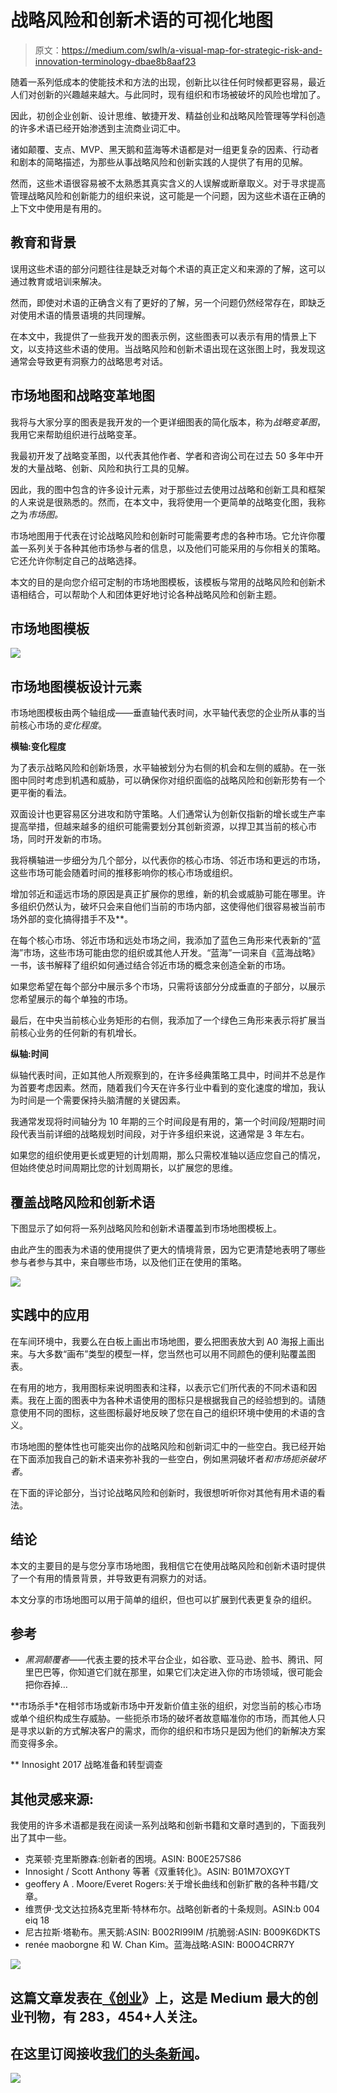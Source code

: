 # 战略风险和创新术语的可视化地图

> 原文：<https://medium.com/swlh/a-visual-map-for-strategic-risk-and-innovation-terminology-dbae8b8aaf23>

随着一系列低成本的使能技术和方法的出现，创新比以往任何时候都更容易，最近人们对创新的兴趣越来越大。与此同时，现有组织和市场被破坏的风险也增加了。

因此，初创企业创新、设计思维、敏捷开发、精益创业和战略风险管理等学科创造的许多术语已经开始渗透到主流商业词汇中。

诸如颠覆、支点、MVP、黑天鹅和蓝海等术语都是对一组更复杂的因素、行动者和剧本的简略描述，为那些从事战略风险和创新实践的人提供了有用的见解。

然而，这些术语很容易被不太熟悉其真实含义的人误解或断章取义。对于寻求提高管理战略风险和创新能力的组织来说，这可能是一个问题，因为这些术语在正确的上下文中使用是有用的。

## 教育和背景

误用这些术语的部分问题往往是缺乏对每个术语的真正定义和来源的了解，这可以通过教育或培训来解决。

然而，即使对术语的正确含义有了更好的了解，另一个问题仍然经常存在，即缺乏对使用术语的情景语境的共同理解。

在本文中，我提供了一些我开发的图表示例，这些图表可以表示有用的情景上下文，以支持这些术语的使用。当战略风险和创新术语出现在这张图上时，我发现这通常会导致更有洞察力的战略思考对话。

## 市场地图和战略变革地图

我将与大家分享的图表是我开发的一个更详细图表的简化版本，称为*战略变革图*，我用它来帮助组织进行战略变革。

我最初开发了战略变革图，以代表其他作者、学者和咨询公司在过去 50 多年中开发的大量战略、创新、风险和执行工具的见解。

因此，我的图中包含的许多设计元素，对于那些过去使用过战略和创新工具和框架的人来说是很熟悉的。然而，在本文中，我将使用一个更简单的战略变化图，我称之为*市场图。*

市场地图用于代表在讨论战略风险和创新时可能需要考虑的各种市场。它允许你覆盖一系列关于各种其他市场参与者的信息，以及他们可能采用的与你相关的策略。它还允许你制定自己的战略选择。

本文的目的是向您介绍可定制的市场地图模板，该模板与常用的战略风险和创新术语相结合，可以帮助个人和团体更好地讨论各种战略风险和创新主题。

## 市场地图模板

![](img/f024f6c7558ed44e58c249a351ac2d3a.png)

## 市场地图模板设计元素

市场地图模板由两个轴组成——垂直轴代表时间，水平轴代表您的企业所从事的当前核心市场的*变化程度*。

**横轴:变化程度**

为了表示战略风险和创新场景，水平轴被划分为右侧的机会和左侧的威胁。在一张图中同时考虑到机遇和威胁，可以确保你对组织面临的战略风险和创新形势有一个更平衡的看法。

双面设计也更容易区分进攻和防守策略。人们通常认为创新仅指新的增长或生产率提高举措，但越来越多的组织可能需要划分其创新资源，以捍卫其当前的核心市场，同时开发新的市场。

我将横轴进一步细分为几个部分，以代表你的核心市场、邻近市场和更远的市场，这些市场可能会随着时间的推移影响你的核心市场或组织。

增加邻近和遥远市场的原因是真正扩展你的思维，新的机会或威胁可能在哪里。许多组织仍然认为，破坏只会来自他们当前的市场内部，这使得他们很容易被当前市场外部的变化搞得措手不及**。

在每个核心市场、邻近市场和远处市场之间，我添加了蓝色三角形来代表新的“蓝海”市场，这些市场可能由您的组织或其他人开发。“蓝海”一词来自《蓝海战略》一书，该书解释了组织如何通过结合邻近市场的概念来创造全新的市场。

如果您希望在每个部分中展示多个市场，只需将该部分分成垂直的子部分，以展示您希望展示的每个单独的市场。

最后，在中央当前核心业务矩形的右侧，我添加了一个绿色三角形来表示将扩展当前核心业务的任何新的有机增长。

**纵轴:时间**

纵轴代表时间，正如其他人所观察到的，在许多经典策略工具中，时间并不总是作为首要考虑因素。然而，随着我们今天在许多行业中看到的变化速度的增加，我认为时间是一个需要保持头脑清醒的关键因素。

我通常发现将时间轴分为 10 年期的三个时间段是有用的，第一个时间段/短期时间段代表当前详细的战略规划时间段，对于许多组织来说，这通常是 3 年左右。

如果您的组织使用更长或更短的计划周期，那么只需校准轴以适应您自己的情况，但始终使总时间周期比您的计划周期长，以扩展您的思维。

## 覆盖战略风险和创新术语

下图显示了如何将一系列战略风险和创新术语覆盖到市场地图模板上。

由此产生的图表为术语的使用提供了更大的情境背景，因为它更清楚地表明了哪些参与者参与其中，来自哪些市场，以及他们正在使用的策略。

![](img/c80b44ad0b9fa96cf46aebc7bfc0837f.png)

## 实践中的应用

在车间环境中，我要么在白板上画出市场地图，要么把图表放大到 A0 海报上画出来。与大多数“画布”类型的模型一样，您当然也可以用不同颜色的便利贴覆盖图表。

在有用的地方，我用图标来说明图表和注释，以表示它们所代表的不同术语和因素。我在上面的图表中为各种术语使用的图标只是根据我自己的经验想到的。请随意使用不同的图标，这些图标最好地反映了您在自己的组织环境中使用的术语的含义。

市场地图的整体性也可能突出你的战略风险和创新词汇中的一些空白。我已经开始在下面添加我自己的新术语来弥补我的一些空白，例如黑洞破坏者*和市场扼杀破坏者*。

在下面的评论部分，当讨论战略风险和创新时，我很想听听你对其他有用术语的看法。

## 结论

本文的主要目的是与您分享市场地图，我相信它在使用战略风险和创新术语时提供了一个有用的情景背景，并导致更有洞察力的对话。

本文分享的市场地图可以用于简单的组织，但也可以扩展到代表更复杂的组织。

## 参考

* *黑洞颠覆者*——代表主要的技术平台企业，如谷歌、亚马逊、脸书、腾讯、阿里巴巴等，你知道它们就在那里，如果它们决定进入你的市场领域，很可能会把你吞掉…

**市场杀手*在相邻市场或新市场中开发新价值主张的组织，对您当前的核心市场或单个组织构成生存威胁。一些扼杀市场的破坏者故意瞄准你的市场，而其他人只是寻求以新的方式解决客户的需求，而你的组织和市场只是因为他们的新解决方案而变得多余。

** Innosight 2017 战略准备和转型调查

## 其他灵感来源:

我使用的许多术语都是我在阅读一系列战略和创新书籍和文章时遇到的，下面我列出了其中一些。

*   克莱顿·克里斯滕森:创新者的困境。ASIN: B00E257S86
*   Innosight / Scott Anthony 等著《双重转化》。ASIN: B01M7OXGYT
*   geoffery A . Moore/Everet Rogers:关于增长曲线和创新扩散的各种书籍/文章。
*   维贾伊·戈文达拉扬&克里斯·特林布尔。战略创新者的十条规则。ASIN:b 004 eiq 18
*   尼古拉斯·塔勒布。黑天鹅:ASIN: B002RI99IM /抗脆弱:ASIN: B009K6DKTS
*   renée maoborgne 和 W. Chan Kim。蓝海战略:ASIN: B00O4CRR7Y

![](img/731acf26f5d44fdc58d99a6388fe935d.png)

## 这篇文章发表在[《创业](https://medium.com/swlh)》上，这是 Medium 最大的创业刊物，有 283，454+人关注。

## 在这里订阅接收[我们的头条新闻](http://growthsupply.com/the-startup-newsletter/)。

![](img/731acf26f5d44fdc58d99a6388fe935d.png)